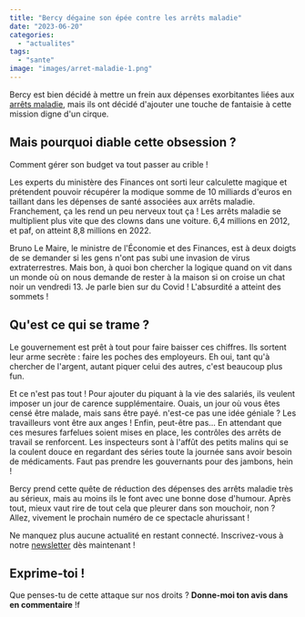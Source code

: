 ```yaml
---
title: "Bercy dégaine son épée contre les arrêts maladie"
date: "2023-06-20"
categories: 
  - "actualites"
tags: 
  - "sante"
image: "images/arret-maladie-1.png"
---
```


Bercy est bien décidé à mettre un frein aux dépenses exorbitantes liées aux [arrêts maladie](https://www.lexpress.fr/economie/arrets-maladie-alternance-le-plan-de-bercy-pour-reduire-les-finances-publiques-Z6CHAQOC5FCILIO4DAYSJG7OMM/#:~:text=Le%20gouvernement%20propose%20d'abord,%22lutter%20contre%20les%20d%C3%A9rives%22. "arrêts maladie"), mais ils ont décidé d'ajouter une touche de fantaisie à cette mission digne d'un cirque.

## Mais pourquoi diable cette obsession ?

Comment gérer son budget va tout passer au crible !

Les experts du ministère des Finances ont sorti leur calculette magique et prétendent pouvoir récupérer la modique somme de 10 milliards d'euros en taillant dans les dépenses de santé associées aux arrêts maladie. Franchement, ça les rend un peu nerveux tout ça ! Les arrêts maladie se multiplient plus vite que des clowns dans une voiture. 6,4 millions en 2012, et paf, on atteint 8,8 millions en 2022.

Bruno Le Maire, le ministre de l'Économie et des Finances, est à deux doigts de se demander si les gens n'ont pas subi une invasion de virus extraterrestres. Mais bon, à quoi bon chercher la logique quand on vit dans un monde où on nous demande de rester à la maison si on croise un chat noir un vendredi 13. Je parle bien sur du Covid ! L'absurdité a atteint des sommets !

## Qu'est ce qui se trame ?

Le gouvernement est prêt à tout pour faire baisser ces chiffres. Ils sortent leur arme secrète : faire les poches des employeurs. Eh oui, tant qu'à chercher de l'argent, autant piquer celui des autres, c'est beaucoup plus fun.

Et ce n'est pas tout ! Pour ajouter du piquant à la vie des salariés, ils veulent imposer un jour de carence supplémentaire. Ouais, un jour où vous êtes censé être malade, mais sans être payé. n'est-ce pas une idée géniale ? Les travailleurs vont être aux anges ! Enfin, peut-être pas... En attendant que ces mesures farfelues soient mises en place, les contrôles des arrêts de travail se renforcent. Les inspecteurs sont à l'affût des petits malins qui se la coulent douce en regardant des séries toute la journée sans avoir besoin de médicaments. Faut pas prendre les gouvernants pour des jambons, hein !

Bercy prend cette quête de réduction des dépenses des arrêts maladie très au sérieux, mais au moins ils le font avec une bonne dose d'humour. Après tout, mieux vaut rire de tout cela que pleurer dans son mouchoir, non ? Allez, vivement le prochain numéro de ce spectacle ahurissant !

Ne manquez plus aucune actualité en restant connecté. Inscrivez-vous à notre [newsletter](https://commentgerersonbudget.fr/s-abonner-a-la-newsletter/ "S’abonner à la Newsletter") dès maintenant !

## Exprime-toi !

Que penses-tu de cette attaque sur nos droits ? **Donne-moi ton avis dans en commentaire** !f
